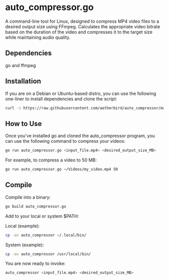 # auto_compressor.go

A command-line tool for Linux, designed to compress MP4 video files to a desired output size using FFmpeg. Calculates the appropriate video bitrate based on the duration of the video and compresses it to the target size while maintaining audio quality.

## Dependencies

go and ffmpeg

## Installation

If you are on a Debian or Ubuntu-based distro, you can use the following one-liner to install dependencies and clone the script:

```bash
curl -s https://raw.githubusercontent.com/aetherbird/auto_compressor/main/auto_compressor_installer.sh | bash
```

## How to Use

Once you've installed go and cloned the auto_compressor program, you can use the following command to compress your videos:

```bash
go run auto_compressor.go <input_file.mp4> <desired_output_size_MB>
```

For example, to compress a video to 50 MB:

```bash
go run auto_compressor.go ~/Videos/my_video.mp4 50
```
## Compile

Compile into a binary:

```bash
go build auto_compressor.go
```

Add to your local or system $PATH:

Local (example):
```bash
cp -av auto_compressor ~/.local/bin/
```

System (example):
```bash
cp -av auto_compressor /usr/local/bin/
```

You are now ready to invoke:
```bash
auto_compressor <input_file.mp4> <desired_output_size_MB>
```
